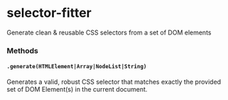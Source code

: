 selector-fitter
===============

Generate clean &amp; reusable CSS selectors from a set of DOM elements 

### Methods

#### `.generate(HTMLElement|Array|NodeList|String)` 
Generates a valid, robust CSS selector that matches exactly the provided set of DOM Element(s) in the current document.
